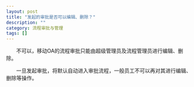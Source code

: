 ```yaml
---
layout: post
title: "发起的审批是否可以编辑、删除？"
description: ""
category: 流程审批与管理
tags: []
---
```

&#160; &#160; &#160; &#160;不可以，移动OA的流程审批只能由超级管理员及流程管理员进行编辑、删除。

&#160; &#160; &#160; &#160;一旦发起审批，将默认自动进入审批流程，一般员工不可以再对其进行编辑、删除等操作。

